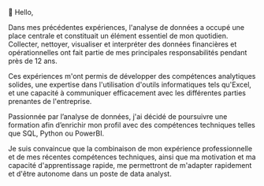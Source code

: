 👋 Hello,

Dans mes précédentes expériences, l'analyse de données a occupé une place centrale et constituait un élément essentiel de mon quotidien. 
Collecter, nettoyer, visualiser et interpréter des données financières et opérationnelles ont fait partie de mes principales responsabilités pendant près de 12 ans.

Ces expériences m'ont permis de développer des compétences analytiques solides, une expertise dans l'utilisation d'outils informatiques tels qu'Excel, et une capacité à communiquer efficacement avec les différentes parties prenantes de l'entreprise.

Passionnée par l’analyse de données, j'ai décidé de poursuivre une formation afin d’enrichir mon profil avec des compétences techniques telles que SQL, Python ou PowerBI.

Je suis convaincue que la combinaison de mon expérience professionnelle et de mes récentes compétences techniques, ainsi que ma motivation et ma capacité d'apprentissage rapide, me permettront de m'adapter rapidement et d'être autonome dans un poste de data analyst.
